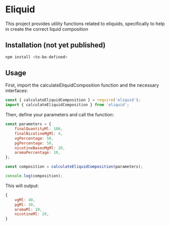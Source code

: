 # Eliquid

This project provides utility functions related to eliquids, specifically to help in create the correct liquid composition

## Installation (not yet published)

```bash
npm install <to-be-defined>
```

## Usage
First, import the calculateEliquidComposition function and the necessary interfaces:
```js
const { calculateEliquidComposition } = require('eliquid');
import { calculateEliquidComposition } from 'eliquid';
```


Then, define your parameters and call the function:
```js
const parameters = {
    finalQuantityMl: 100,
    finalNicotineMgMl: 4,
    vgPercentage: 50,
    pgPercentage: 50,
    nicotineBasesMgMl: 20,
    aromaPercentage: 10,
};

const composition = calculateEliquidComposition(parameters);

console.log(composition);
```

This will output:
```js
{
    vgMl: 40,
    pgMl: 30,
    aromaMl: 10,
    nicotineMl: 20,
}
```


